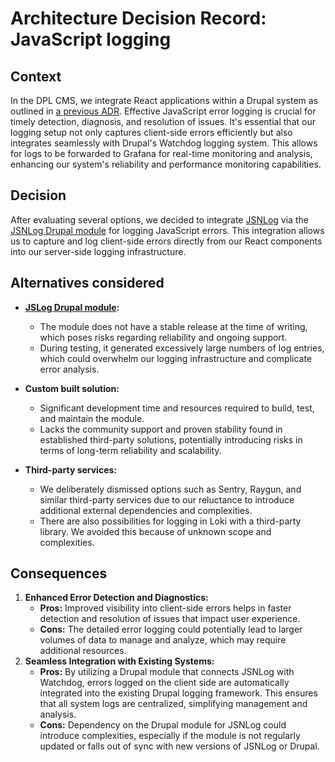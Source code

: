 # Architecture Decision Record: JavaScript logging

## Context

In the DPL CMS, we integrate React applications within a Drupal system as
outlined in [a previous ADR](adr-003-ddb-react-integration.md). Effective
JavaScript error logging is crucial for timely detection, diagnosis, and
resolution of issues. It's essential that our logging setup not only captures
client-side errors efficiently but also integrates seamlessly with Drupal's
Watchdog logging system. This allows for logs to be forwarded to Grafana for
real-time monitoring and analysis, enhancing our system's reliability and
performance monitoring capabilities.

## Decision

After evaluating several options, we decided to integrate [JSNLog](https://jsnlog.com)
via the [JSNLog Drupal module](https://www.drupal.org/project/jsnlog) for
logging JavaScript errors. This integration allows us to capture and log
client-side errors directly from our React components into our server-side
logging infrastructure.

## Alternatives considered

- **[JSLog Drupal module](https://www.drupal.org/project/jslog):**

  - The module does not have a stable release at the time of writing, which
  poses risks regarding reliability and ongoing support.
  - During testing, it generated excessively large numbers of log entries,
  which could overwhelm our logging infrastructure and complicate error analysis.

- **Custom built solution:**

  - Significant development time and resources required to build, test, and
  maintain the module.
  - Lacks the community support and proven stability found in established
  third-party solutions, potentially introducing risks in terms of long-term
  reliability and scalability.

- **Third-party services:**
  - We deliberately dismissed options such as Sentry, Raygun, and similar
  third-party services due to our reluctance to introduce additional external
  dependencies and complexities.
  - There are also possibilities for logging in Loki with a third-party library.
  We avoided this because of unknown scope and complexities.

## Consequences

1. **Enhanced Error Detection and Diagnostics:**
   - **Pros:** Improved visibility into client-side errors helps in faster
   detection and resolution of issues that impact user experience.
   - **Cons:** The detailed error logging could potentially lead to larger
   volumes of data to manage and analyze, which may require additional resources.
2. **Seamless Integration with Existing Systems:**
   - **Pros:** By utilizing a Drupal module that connects JSNLog with Watchdog,
   errors logged on the client side are automatically integrated into the
   existing Drupal logging framework. This ensures that all system logs are
   centralized, simplifying management and analysis.
   - **Cons:** Dependency on the Drupal module for JSNLog could introduce
   complexities, especially if the module is not regularly updated or falls out
  of sync with new versions of JSNLog or Drupal.
